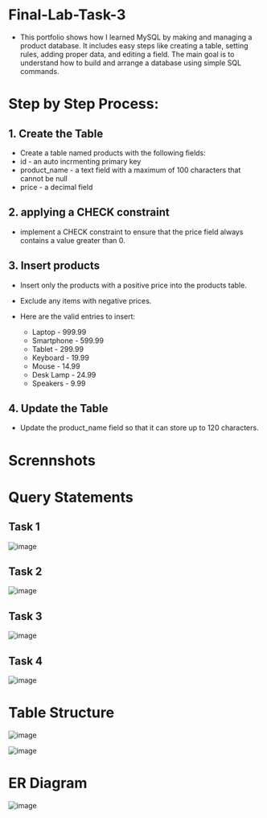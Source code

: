 # Final-Lab-Task-3
- This portfolio shows how I learned MySQL by making and managing a product database. It includes easy steps like creating a table, setting rules, adding proper data, and editing a field. The main goal is to understand how to build and arrange a database using simple SQL commands.

# Step by Step Process:
## 1. Create the Table 
* Create a table named products with the following fields:
* id - an auto incrmenting primary key
* product_name - a text field with a maximum of 100 characters that cannot be null
* price - a decimal field

## 2. applying a CHECK constraint
* implement a CHECK constraint to ensure that the price field always contains a value greater than 0.

## 3. Insert products
* Insert only the products with a positive price into the products table.
* Exclude any items with negative prices.

* Here are the valid entries to insert:
  *  Laptop - 999.99
  *  Smartphone - 599.99
  *  Tablet -  299.99
  *  Keyboard - 19.99
  *  Mouse - 14.99
  *  Desk Lamp - 24.99
  *  Speakers - 9.99
 
## 4. Update the Table
* Update the product_name field so that it can store up to 120 characters.

# Scrennshots
# Query Statements

## Task 1
![image]()

## Task 2
![image]()

## Task 3
![image]()

## Task 4
![image]()

# Table Structure
![image]()

![image]()

# ER Diagram
![image]()
